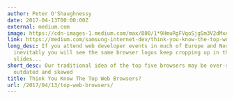 ```yaml
---
author: Peter O'Shaughnessy
date: 2017-04-13T00:00:00Z
external: medium.com
image: https://cdn-images-1.medium.com/max/800/1*9HmuRgFVqoSjgSm3V2dMxA.png
link: https://medium.com/samsung-internet-dev/think-you-know-the-top-web-browsers-458a0a070175
long_desc: If you attend web developer events in much of Europe and North America,
  inevitably you will see the same browser logos keep cropping up in the speakers’
  slides...
short_desc: Our traditional idea of the top five browsers may be over-simplified,
  outdated and skewed
title: Think You Know The Top Web Browsers?
url: /2017/04/13/top-web-browsers/
---
```


